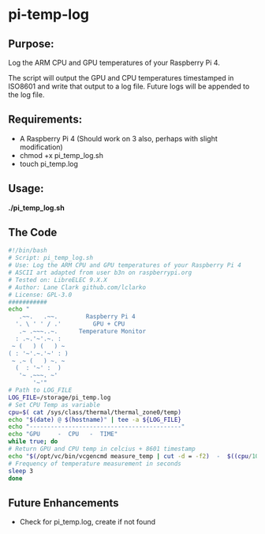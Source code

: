# pi-temp-log

## Purpose:
Log the ARM CPU and GPU temperatures of your Raspberry Pi 4.

The script will output the GPU and CPU temperatures timestamped in ISO8601 and write that output to a log file. Future logs will be appended to the log file.

## Requirements:
- A Raspberry Pi 4 (Should work on 3 also, perhaps with slight modification)
- chmod +x pi_temp_log.sh
- touch pi_temp.log 

## Usage:

**./pi_temp_log.sh**

## The Code

```bash
#!/bin/bash
# Script: pi_temp_log.sh
# Use: Log the ARM CPU and GPU temperatures of your Raspberry Pi 4
# ASCII art adapted from user b3n on raspberrypi.org
# Tested on: LibreELEC 9.X.X
# Author: Lane Clark github.com/lclarko
# License: GPL-3.0
###########
echo "
   .~~.   .~~.        Raspberry Pi 4
  '. \ ' ' / .'         GPU + CPU
   .~ .~~~..~.      Temperature Monitor
  : .~.'~'.~. :
 ~ (   ) (   ) ~
( : '~'.~.'~' : )
 ~ .~ (   ) ~. ~
  (  : '~' :  )
   '~ .~~~. ~'
       '~'"
# Path to LOG_FILE
LOG_FILE=/storage/pi_temp.log
# Set CPU Temp as variable
cpu=$( cat /sys/class/thermal/thermal_zone0/temp)
echo "$(date) @ $(hostname)" | tee -a ${LOG_FILE}
echo "-------------------------------------------"
echo "GPU     -  CPU   -  TIME"
while true; do
# Return GPU and CPU temp in celcius + 8601 timestamp
echo "$(/opt/vc/bin/vcgencmd measure_temp | cut -d = -f2)  -  $((cpu/1000))'C  -  $(date -I'seconds')" | tee -a ${LOG_FILE}
# Frequency of temperature measurement in seconds
sleep 3
done
```

## Future Enhancements 
- Check for pi_temp.log, create if not found
